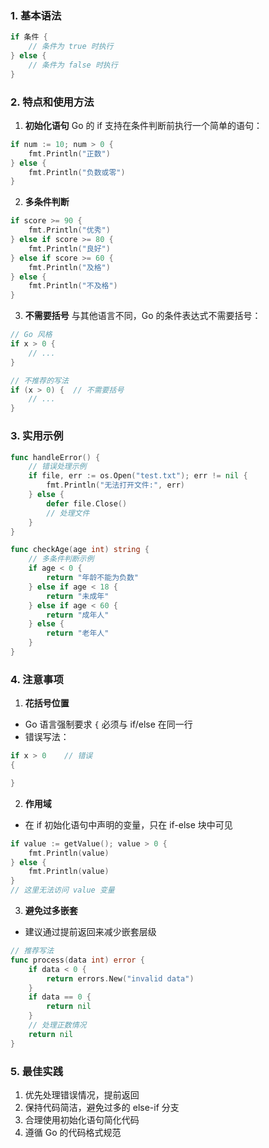 ### 1. 基本语法

```go
if 条件 {
    // 条件为 true 时执行
} else {
    // 条件为 false 时执行
}
```

### 2. 特点和使用方法

1. **初始化语句**
   Go 的 if 支持在条件判断前执行一个简单的语句：

```go
if num := 10; num > 0 {
    fmt.Println("正数")
} else {
    fmt.Println("负数或零")
}
```

2. **多条件判断**

```go
if score >= 90 {
    fmt.Println("优秀")
} else if score >= 80 {
    fmt.Println("良好")
} else if score >= 60 {
    fmt.Println("及格")
} else {
    fmt.Println("不及格")
}
```

3. **不需要括号**
   与其他语言不同，Go 的条件表达式不需要括号：

```go
// Go 风格
if x > 0 {
    // ...
}

// 不推荐的写法
if (x > 0) {  // 不需要括号
    // ...
}
```

### 3. 实用示例

```go
func handleError() {
    // 错误处理示例
    if file, err := os.Open("test.txt"); err != nil {
        fmt.Println("无法打开文件:", err)
    } else {
        defer file.Close()
        // 处理文件
    }
}

func checkAge(age int) string {
    // 多条件判断示例
    if age < 0 {
        return "年龄不能为负数"
    } else if age < 18 {
        return "未成年"
    } else if age < 60 {
        return "成年人"
    } else {
        return "老年人"
    }
}
```

### 4. 注意事项

1. **花括号位置**

- Go 语言强制要求 `{` 必须与 if/else 在同一行
- 错误写法：

```go
if x > 0    // 错误
{

}
```

2. **作用域**

- 在 if 初始化语句中声明的变量，只在 if-else 块中可见

```go
if value := getValue(); value > 0 {
    fmt.Println(value)
} else {
    fmt.Println(value)
}
// 这里无法访问 value 变量
```

3. **避免过多嵌套**

- 建议通过提前返回来减少嵌套层级

```go
// 推荐写法
func process(data int) error {
    if data < 0 {
        return errors.New("invalid data")
    }
    if data == 0 {
        return nil
    }
    // 处理正数情况
    return nil
}
```

### 5. 最佳实践

1. 优先处理错误情况，提前返回
2. 保持代码简洁，避免过多的 else-if 分支
3. 合理使用初始化语句简化代码
4. 遵循 Go 的代码格式规范
